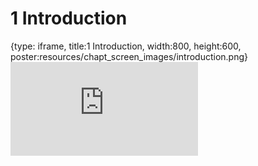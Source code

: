 # 1 Introduction
 
{type: iframe, title:1 Introduction, width:800, height:600, poster:resources/chapt_screen_images/introduction.png}
![](https://hutchdatascience.org/FH_WDL101_Cromwell/no_toc/introduction.html)
 

 
